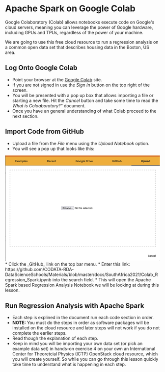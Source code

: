 # Apache Spark on Google Colab

Google Colaboratory (Colab) allows notebooks execute code on Google's cloud servers, meaning you can leverage the power of Google hardware, including GPUs and TPUs, regardless of the power of your machine. 

We are going to use this free cloud resource to run a regression analysis on a common open data set that describes housing data in the Boston, US area. 

## Log Onto Google Colab

   * Point your browser at the [Google Colab](https://colab.research.google.com) site.
   * If you are not signed in use the _Sign In_ button on the top right of the screen. 
   * You will be presented with a pop up box that allows importing a file or starting a new file. Hit the _Cancel_ button and take some time to read the _What is Coloaboratory?"_ document. 
   * Once you have an general understanding of what Colab proceed to the next section.

## Import Code from GitHub

   * Upload a file from the _File_ menu using the _Upload Notebook_ option. 
   * You will see a pop up that looks like this:
   <img src="Colab_Open.png" width="800"/>
   * Click the _GitHub_ link on the top bar menu.
   * Enter this link: https://github.com/CODATA-RDA-DataScienceSchools/Materials/blob/master/docs/SouthAfrica2021/Colab_Regression_Spark.ipynb into the search field.
   * This will open the Apache Spark based Regression Analysis Notebook we will be looking at during this lesson.

## Run Regression Analysis with Apache Spark
   * Each step is explined in the document run each code section in order. 
   * **NOTE:** You must do the steps in order as software packages will be installed on the cloud resource and later steps will not work if you do not complete the earlier steps. 
   * Read though the explanation of each step.
   * Keep in mind you will be importing your own data set (or pick an example data set) in hands-on exercise 4 on your own an International Center for Theoretcial Physics (ICTP) OpenStack cloud resource, which you will create yourself. So while you can go through this lesson quickly take time to understand what is happening in each step. 
